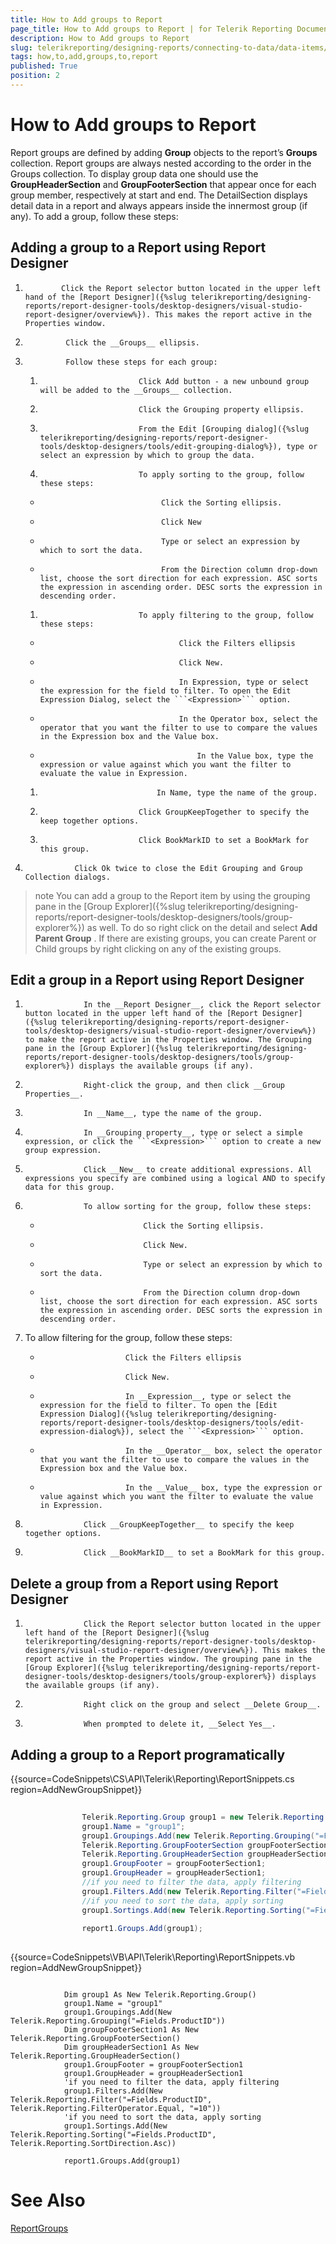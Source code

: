 ```yaml
---
title: How to Add groups to Report
page_title: How to Add groups to Report | for Telerik Reporting Documentation
description: How to Add groups to Report
slug: telerikreporting/designing-reports/connecting-to-data/data-items/grouping-data-/how-to-add-groups-to-report
tags: how,to,add,groups,to,report
published: True
position: 2
---
```


# How to Add groups to Report



Report groups are defined by adding __Group__ objects to the report’s __Groups__ collection. Report groups are always nested according to the order in the Groups collection. To display group data one should use the __GroupHeaderSection__ and __GroupFooterSection__ that appear once for each group member, respectively at start and end. The DetailSection displays detail data in a report and always appears inside the innermost group (if any). To add a group, follow these steps:

## Adding a group to a Report using Report Designer

1.             Click the Report selector button located in the upper left hand of the [Report Designer]({%slug telerikreporting/designing-reports/report-designer-tools/desktop-designers/visual-studio-report-designer/overview%}). This makes the report active in the Properties window.
          

1.           	Click the __Groups__ ellipsis.
          

1.           	Follow these steps for each group:
          		

   1. 	          				Click Add button - a new unbound group will be added to the __Groups__ collection. 
	                    

   1. 	                    	Click the Grouping property ellipsis. 
	          			

   1. 				        	From the Edit [Grouping dialog]({%slug telerikreporting/designing-reports/report-designer-tools/desktop-designers/tools/edit-grouping-dialog%}), type or select an expression by which to group the data. 
				        

   1. 	          				To apply sorting to the group, follow these steps:
          				

   +           				     	Click the Sorting ellipsis.
          					 

   + 					         	Click New
					         

   + 					         	Type or select an expression by which to sort the data. 
					         

   + 					         	From the Direction column drop-down list, choose the sort direction for each expression. ASC sorts the expression in ascending order. DESC sorts the expression in descending order.
					         

   1.           				To apply filtering to the group, follow these steps:
          				

   +           					   		Click the Filters ellipsis 
          					   

   +           			           		Click New. 
         					   

   +                     		   		In Expression, type or select the expression for the field to filter. To open the Edit Expression Dialog, select the ```<Expression>``` option.
          					   

   +                     		   		In the Operator box, select the operator that you want the filter to use to compare the values in the Expression box and the Value box. 
          					   

   +                                		In the Value box, type the expression or value against which you want the filter to evaluate the value in Expression.
          				       

   1.           			 		In Name, type the name of the group. 
          			

   1.                     		Click GroupKeepTogether to specify the keep together options. 
          			

   1.                     		Click BookMarkID to set a BookMark for this group.
          			

1.           	  Click Ok twice to close the Edit Grouping and Group Collection dialogs.
          

>note You can add a group to the Report item by using the grouping pane in the [Group Explorer]({%slug telerikreporting/designing-reports/report-designer-tools/desktop-designers/tools/group-explorer%}) as well. To do so right click on the detail and select  __Add Parent Group__ . If there are existing groups, you can create Parent or Child groups by right clicking on any of the existing groups. 


## Edit a group in a Report using Report Designer

1.       			In the __Report Designer__, click the Report selector button located in the upper left hand of the [Report Designer]({%slug telerikreporting/designing-reports/report-designer-tools/desktop-designers/visual-studio-report-designer/overview%}) to make the report active in the Properties window. The Grouping pane in the [Group Explorer]({%slug telerikreporting/designing-reports/report-designer-tools/desktop-designers/tools/group-explorer%}) displays the available groups (if any).
      		

1.       			Right-click the group, and then click __Group Properties__. 
      		

1.       			In __Name__, type the name of the group. 
      		

1.       			In __Grouping property__, type or select a simple expression, or click the ```<Expression>``` option to create a new group expression. 
      		

1.       			Click __New__ to create additional expressions. All expressions you specify are combined using a logical AND to specify data for this group. 
      		

1.       			To allow sorting for the group, follow these steps:
      			

   +       						Click the Sorting ellipsis.
      				

   +       						Click New. 
      				

   +       						Type or select an expression by which to sort the data. 
      				

   +       						From the Direction column drop-down list, choose the sort direction for each expression. ASC sorts the expression in ascending order. DESC sorts the expression in descending order.
      				

1. To allow filtering for the group, follow these steps: 
      			

   +       					Click the Filters ellipsis 
      				

   +       					Click New.
      				

   +       					In __Expression__, type or select the expression for the field to filter. To open the [Edit Expression Dialog]({%slug telerikreporting/designing-reports/report-designer-tools/desktop-designers/tools/edit-expression-dialog%}), select the ```<Expression>``` option. 
      				

   +       					In the __Operator__ box, select the operator that you want the filter to use to compare the values in the Expression box and the Value box. 
      				

   +       					In the __Value__ box, type the expression or value against which you want the filter to evaluate the value in Expression.
      				

1.       			Click __GroupKeepTogether__ to specify the keep together options.
      		

1.       			Click __BookMarkID__ to set a BookMark for this group.
      		

## Delete a group from a Report using Report Designer

1.       			Click the Report selector button located in the upper left hand of the [Report Designer]({%slug telerikreporting/designing-reports/report-designer-tools/desktop-designers/visual-studio-report-designer/overview%}). This makes the report active in the Properties window. The grouping pane in the [Group Explorer]({%slug telerikreporting/designing-reports/report-designer-tools/desktop-designers/tools/group-explorer%}) displays the available groups (if any).
      		

1.       			Right click on the group and select __Delete Group__.
      		

1.       			When prompted to delete it, __Select Yes__. 
      		

## Adding a group to a Report programatically

{{source=CodeSnippets\CS\API\Telerik\Reporting\ReportSnippets.cs region=AddNewGroupSnippet}}
````C#
	
	            Telerik.Reporting.Group group1 = new Telerik.Reporting.Group();
	            group1.Name = "group1";
	            group1.Groupings.Add(new Telerik.Reporting.Grouping("=Fields.ProductID"));
	            Telerik.Reporting.GroupFooterSection groupFooterSection1 = new Telerik.Reporting.GroupFooterSection();
	            Telerik.Reporting.GroupHeaderSection groupHeaderSection1 =  new Telerik.Reporting.GroupHeaderSection();
	            group1.GroupFooter = groupFooterSection1;
	            group1.GroupHeader = groupHeaderSection1;
	            //if you need to filter the data, apply filtering
	            group1.Filters.Add(new Telerik.Reporting.Filter("=Fields.ProductID", Telerik.Reporting.FilterOperator.Equal, "=10"));
	            //if you need to sort the data, apply sorting
	            group1.Sortings.Add(new Telerik.Reporting.Sorting("=Fields.ProductID", Telerik.Reporting.SortDirection.Asc));
	            
	            report1.Groups.Add(group1);
	
````



{{source=CodeSnippets\VB\API\Telerik\Reporting\ReportSnippets.vb region=AddNewGroupSnippet}}
````VB
	
	        Dim group1 As New Telerik.Reporting.Group()
	        group1.Name = "group1"
	        group1.Groupings.Add(New Telerik.Reporting.Grouping("=Fields.ProductID"))
	        Dim groupFooterSection1 As New Telerik.Reporting.GroupFooterSection()
	        Dim groupHeaderSection1 As New Telerik.Reporting.GroupHeaderSection()
	        group1.GroupFooter = groupFooterSection1
	        group1.GroupHeader = groupHeaderSection1
	        'if you need to filter the data, apply filtering
	        group1.Filters.Add(New Telerik.Reporting.Filter("=Fields.ProductID", Telerik.Reporting.FilterOperator.Equal, "=10"))
	        'if you need to sort the data, apply sorting
	        group1.Sortings.Add(New Telerik.Reporting.Sorting("=Fields.ProductID", Telerik.Reporting.SortDirection.Asc))
	
	        report1.Groups.Add(group1)
````



# See Also
[Report](/reporting/api/Telerik.Reporting.Report)[Groups](/reporting/api/Telerik.Reporting.Report#Telerik_Reporting_Report_Groups)
